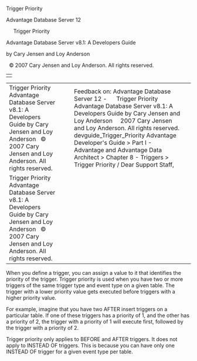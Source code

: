 Trigger Priority




Advantage Database Server 12  

     Trigger Priority

Advantage Database Server v8.1: A Developers Guide

by Cary Jensen and Loy Anderson

  © 2007 Cary Jensen and Loy Anderson. All rights reserved.

|  |
| --- |
|  |

|  |  |  |  |  |
| --- | --- | --- | --- | --- |
| Trigger Priority  Advantage Database Server v8.1: A Developers Guide  by Cary Jensen and Loy Anderson    © 2007 Cary Jensen and Loy Anderson. All rights reserved. |  |  | Feedback on: Advantage Database Server 12 -      Trigger Priority Advantage Database Server v8.1: A Developers Guide by Cary Jensen and Loy Anderson     2007 Cary Jensen and Loy Anderson. All rights reserved. devguide\_Trigger\_Priority Advantage Developer's Guide > Part I - Advantage and Advantage Data Architect > Chapter 8 - Triggers > Trigger Priority / Dear Support Staff, |  |
| Trigger Priority  Advantage Database Server v8.1: A Developers Guide  by Cary Jensen and Loy Anderson    © 2007 Cary Jensen and Loy Anderson. All rights reserved. |  |  |  |  |

When you define a trigger, you can assign a value to it that identifies the priority of the trigger. Trigger priority is used when you have two or more triggers of the same trigger type and event type on a given table. The trigger with a lower priority value gets executed before triggers with a higher priority value.

For example, imagine that you have two AFTER insert triggers on a particular table. If one of these triggers has a priority of 1, and the other has a priority of 2, the trigger with a priority of 1 will execute first, followed by the trigger with a priority of 2.

Trigger priority only applies to BEFORE and AFTER triggers. It does not apply to INSTEAD OF triggers. This is because you can have only one INSTEAD OF trigger for a given event type per table.